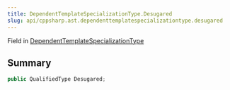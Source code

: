 ```yaml
---
title: DependentTemplateSpecializationType.Desugared
slug: api/cppsharp.ast.dependenttemplatespecializationtype.desugared
---
```

Field in [DependentTemplateSpecializationType](/api/cppsharp/ast/dependenttemplatespecializationtype)

## Summary



```csharp
public QualifiedType Desugared;
```

